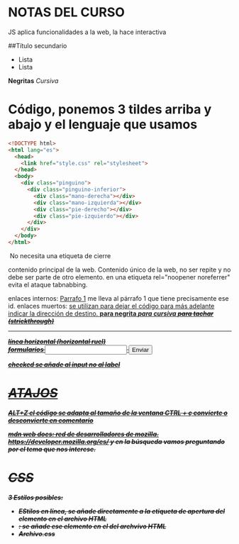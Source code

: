 # NOTAS DEL CURSO
JS aplica funcionalidades a la web, la hace interactiva

##Título secundario

* Lista
* Lista

**Negritas** *Cursiva* 

# Código, ponemos 3 tildes arriba y abajo y el lenguaje que usamos

```html
<!DOCTYPE html>
<html lang="es">
  <head>
    <link href="style.css" rel="stylesheet">
  </head>
  <body>
    <div class="pinguino">
      <div class="pinguino-inferior">
        <div class="mano-derecha"></div>
        <div class="mano-izquierda"></div>
        <div class="pie-derecho"></div>
        <div class="pie-izquierdo"></div>
      </div>
    </div>
  </body>
</html>

``` 

<img> No necesita una etiqueta de cierre
<main></main> contenido principal de la web. Contenido único de la web, no ser repite y no debe ser parte de otro elemento.
en una etiqueta <a> rel="noopener noreferrer" evita el ataque tabnabbing.

enlaces internos: <a href="#parrafo-1">Parrafo 1</a> me lleva al párrafo 1 que tiene precisamente ese id. 
enlaces muertos: <a href="#"> se utilizan para dejar el código para más adelante indicar la dirección de destino.
<strong> para negrita
<em> para cursiva
<s> para tachar (strickthrough)
<hr> línea horizontal (horizontal ruel)
<form> formularios
    <form action="/enviar-respuesta">
      <input type="text">
      <button type="submit">Enviar</button>
    </form>

checked se añade al input no al label


# ATAJOS
ALT+Z el código se adapta al tamaño de la ventana
CTRL + ç convierte o desconvierte en comentario

mdn web docs: red de desarrolladores de mozilla.  
https://developer.mozilla.org/es/ y en la búsqueda vamos preguntando por el tema que nos interese.


# CSS
3 Estilos posibles:
- EStilos en línea, se añade directamente a la etiqueta de apertura del elemento en el archivo HTML
- <style></style>: se añade ese elemento en el <head> del archvivo HTML
- Archivo.css




